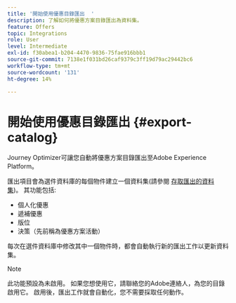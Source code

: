 ```yaml
---
title: '開始使用優惠目錄匯出  '
description: 了解如何將優惠方案目錄匯出為資料集。
feature: Offers
topic: Integrations
role: User
level: Intermediate
exl-id: f30abea1-b204-4470-9836-75fae916bbb1
source-git-commit: 7138e1f031bd26caf9379c3ff19d79ac29442bc6
workflow-type: tm+mt
source-wordcount: '131'
ht-degree: 14%

---
```


# 開始使用優惠目錄匯出   {#export-catalog}

Journey Optimizer可讓您自動將優惠方案目錄匯出至Adobe Experience Platform。

匯出項目會為選件資料庫的每個物件建立一個資料集(請參閱 [存取匯出的資料集](../export-catalog/access-dataset.md))。 其功能包括:

* 個人化優惠
* 遞補優惠
* 版位
* 決策（先前稱為優惠方案活動）

每次在選件資料庫中修改其中一個物件時，都會自動執行新的匯出工作以更新資料集。

>[!NOTE]
>
>此功能預設為未啟用。 如果您想使用它，請聯絡您的Adobe連絡人，為您的目錄啟用它。 啟用後，匯出工作就會自動化，您不需要採取任何動作。
